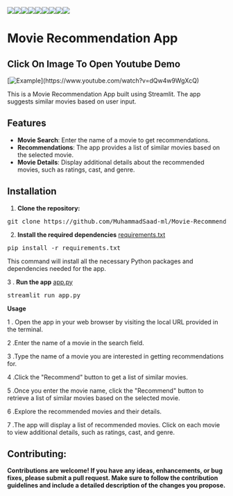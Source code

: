 <img src="https://img.shields.io/badge/Python 3.9-gold"><img src="https://img.shields.io/badge/Build_With-Python-purple"><img src="https://img.shields.io/badge/Streamlit-orange"><img src="https://img.shields.io/badge/Movie-Recommender-voilet"><img src="https://img.shields.io/badge/VsCode-pink"><img src="https://img.shields.io/badge/Machine Learning-yellow"><img src="https://img.shields.io/badge/Webapp-silver"><img src="https://img.shields.io/badge/Data Science-blue"><img src="https://img.shields.io/badge/Big Data-brown">

# Movie Recommendation App
## Click On Image To Open Youtube Demo
[![Example](https://i.imgur.com/fnSfMjd.png")](https://www.youtube.com/watch?v=dQw4w9WgXcQ)





This is a Movie Recommendation App built using Streamlit. The app suggests similar movies based on user input.


## Features

- **Movie Search**: Enter the name of a movie to get recommendations.
- **Recommendations**: The app provides a list of similar movies based on the selected movie.
- **Movie Details**: Display additional details about the recommended movies, such as ratings, cast, and genre.

## Installation
1. **Clone the repository:**
<pre>
git clone https://github.com/MuhammadSaad-ml/Movie-Recommender-App
</pre>
2. **Install the required dependencies**
   <a href="">requirements.txt</a>
<pre>
pip install -r requirements.txt
</pre>

This command will install all the necessary Python packages and dependencies needed for the app.

3 . **Run the app**
<a href="">app.py</a>
<pre>
streamlit run app.py
</pre>

**Usage**

1 . Open the app in your web browser by visiting the local URL provided in the terminal.

2 .Enter the name of a movie in the search field.

3 .Type the name of a movie you are interested in getting recommendations for.

4 .Click the "Recommend" button to get a list of similar movies.

5 .Once you enter the movie name, click the "Recommend" button to retrieve a list of similar movies based on the selected movie.

6 .Explore the recommended movies and their details.

7 .The app will display a list of recommended movies. Click on each movie to view additional details, such as ratings, cast, and genre.

## Contributing:

**Contributions are welcome! If you have any ideas, enhancements, or bug fixes, please submit a pull request. Make sure to follow the contribution guidelines and include a detailed description of the changes you propose.**

